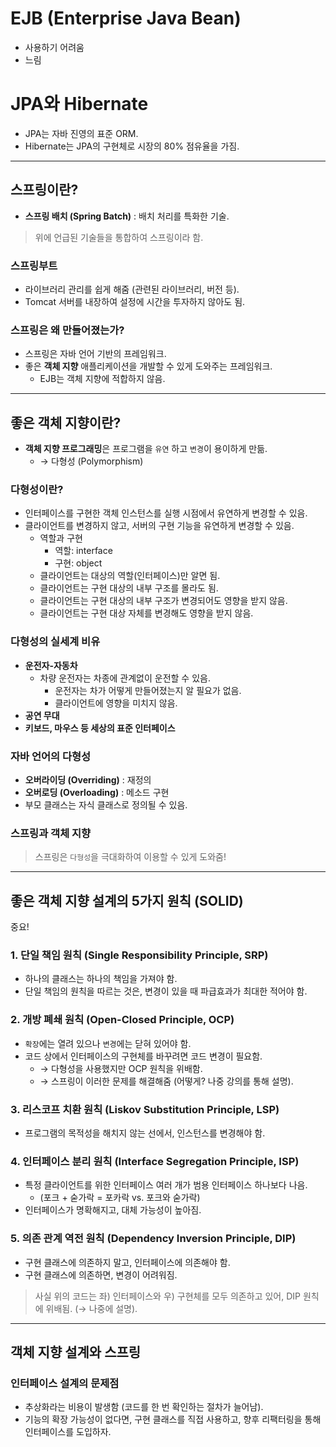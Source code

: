 # EJB (Enterprise Java Bean)
- 사용하기 어려움
- 느림

# JPA와 Hibernate
- JPA는 자바 진영의 표준 ORM.
- Hibernate는 JPA의 구현체로 시장의 80% 점유율을 가짐.

---

## 스프링이란?

- **스프링 배치 (Spring Batch)** : 배치 처리를 특화한 기술.

> 위에 언급된 기술들을 통합하여 스프링이라 함.


### 스프링부트
- 라이브러리 관리를 쉽게 해줌 (관련된 라이브러리, 버전 등).
- Tomcat 서버를 내장하여 설정에 시간을 투자하지 않아도 됨.

### 스프링은 왜 만들어졌는가?
- 스프링은 자바 언어 기반의 프레임워크.
- 좋은 **객체 지향** 애플리케이션을 개발할 수 있게 도와주는 프레임워크.
  - EJB는 객체 지향에 적합하지 않음.

---

## 좋은 객체 지향이란?

- **객체 지향 프로그래밍**은 프로그램을 `유연` 하고 `변경`이 용이하게 만듦.
  - → 다형성 (Polymorphism)

### 다형성이란?
- 인터페이스를 구현한 객체 인스턴스를 실행 시점에서 유연하게 변경할 수 있음.
- 클라이언트를 변경하지 않고, 서버의 구현 기능을 유연하게 변경할 수 있음.
  - 역할과 구현
    - 역할: interface
    - 구현: object
  - 클라이언트는 대상의 역할(인터페이스)만 알면 됨.
  - 클라이언트는 구현 대상의 내부 구조를 몰라도 됨.
  - 클라이언트는 구현 대상의 내부 구조가 변경되어도 영향을 받지 않음.
  - 클라이언트는 구현 대상 자체를 변경해도 영향을 받지 않음.

### 다형성의 실세계 비유
- **운전자-자동차**
  - 차량 운전자는 차종에 관계없이 운전할 수 있음.
    - 운전자는 차가 어떻게 만들어졌는지 알 필요가 없음.
    - 클라이언트에 영향을 미치지 않음.
- **공연 무대**
- **키보드, 마우스 등 세상의 표준 인터페이스**

### 자바 언어의 다형성
- **오버라이딩 (Overriding)** : 재정의
- **오버로딩 (Overloading)** : 메소드 구현
- 부모 클래스는 자식 클래스로 정의될 수 있음.


### 스프링과 객체 지향


> 스프링은 `다형성`을 극대화하여 이용할 수 있게 도와줌!

---

## 좋은 객체 지향 설계의 5가지 원칙 (SOLID)

중요!


### 1. 단일 책임 원칙 (Single Responsibility Principle, SRP)
- 하나의 클래스는 하나의 책임을 가져야 함.
- 단일 책임의 원칙을 따르는 것은, 변경이 있을 때 파급효과가 최대한 적어야 함.

### 2. 개방 폐쇄 원칙 (Open-Closed Principle, OCP)
- `확장`에는 열려 있으나 `변경`에는 닫혀 있어야 함.
- 코드 상에서 인터페이스의 구현체를 바꾸려면 코드 변경이 필요함.
  - → 다형성을 사용했지만 OCP 원칙을 위배함.
  - → 스프링이 이러한 문제를 해결해줌 (어떻게? 나중 강의를 통해 설명).

### 3. 리스코프 치환 원칙 (Liskov Substitution Principle, LSP)
- 프로그램의 목적성을 해치지 않는 선에서, 인스턴스를 변경해야 함.

### 4. 인터페이스 분리 원칙 (Interface Segregation Principle, ISP)
- 특정 클라이언트를 위한 인터페이스 여러 개가 범용 인터페이스 하나보다 나음.
  - (포크 + 숟가락 = 포카락 vs. 포크와 숟가락)
- 인터페이스가 명확해지고, 대체 가능성이 높아짐.

### 5. 의존 관계 역전 원칙 (Dependency Inversion Principle, DIP)
- 구현 클래스에 의존하지 말고, 인터페이스에 의존해야 함.
- 구현 클래스에 의존하면, 변경이 어려워짐.


> 사실 위의 코드는 좌) 인터페이스와 우) 구현체를 모두 의존하고 있어, DIP 원칙에 위배됨. (→ 나중에 설명).



---

## 객체 지향 설계와 스프링

### 인터페이스 설계의 문제점
- 추상화라는 비용이 발생함 (코드를 한 번 확인하는 절차가 늘어남).
- 기능의 확장 가능성이 없다면, 구현 클래스를 직접 사용하고, 향후 리팩터링을 통해 인터페이스를 도입하자.
